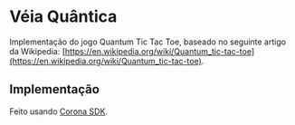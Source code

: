 Véia Quântica
=============
Implementação do jogo Quantum Tic Tac Toe, baseado no seguinte artigo da
Wikipedia: [https://en.wikipedia.org/wiki/Quantum_tic-tac-toe](https://en.wikipedia.org/wiki/Quantum_tic-tac-toe).


Implementação
-------------
Feito usando [Corona SDK](http://coronalabs.com/).
